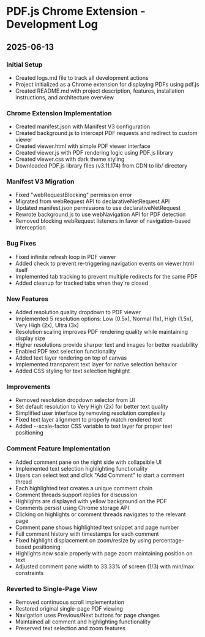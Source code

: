 # PDF.js Chrome Extension - Development Log

## 2025-06-13

### Initial Setup
- Created logs.md file to track all development actions
- Project initialized as a Chrome extension for displaying PDFs using pdf.js
- Created README.md with project description, features, installation instructions, and architecture overview

### Chrome Extension Implementation
- Created manifest.json with Manifest V3 configuration
- Created background.js to intercept PDF requests and redirect to custom viewer
- Created viewer.html with simple PDF viewer interface
- Created viewer.js with PDF rendering logic using PDF.js library
- Created viewer.css with dark theme styling
- Downloaded PDF.js library files (v3.11.174) from CDN to lib/ directory

### Manifest V3 Migration
- Fixed "webRequestBlocking" permission error
- Migrated from webRequest API to declarativeNetRequest API
- Updated manifest.json permissions to use declarativeNetRequest
- Rewrote background.js to use webNavigation API for PDF detection
- Removed blocking webRequest listeners in favor of navigation-based interception

### Bug Fixes
- Fixed infinite refresh loop in PDF viewer
- Added check to prevent re-triggering navigation events on viewer.html itself
- Implemented tab tracking to prevent multiple redirects for the same PDF
- Added cleanup for tracked tabs when they're closed

### New Features
- Added resolution quality dropdown to PDF viewer
- Implemented 5 resolution options: Low (0.5x), Normal (1x), High (1.5x), Very High (2x), Ultra (3x)
- Resolution scaling improves PDF rendering quality while maintaining display size
- Higher resolutions provide sharper text and images for better readability
- Enabled PDF text selection functionality
- Added text layer rendering on top of canvas
- Implemented transparent text layer for native selection behavior
- Added CSS styling for text selection highlight

### Improvements
- Removed resolution dropdown selector from UI
- Set default resolution to Very High (2x) for better text quality
- Simplified user interface by removing resolution complexity
- Fixed text layer alignment to properly match rendered text
- Added --scale-factor CSS variable to text layer for proper text positioning

### Comment Feature Implementation
- Added comment pane on the right side with collapsible UI
- Implemented text selection highlighting functionality
- Users can select text and click "Add Comment" to start a comment thread
- Each highlighted text creates a unique comment chain
- Comment threads support replies for discussion
- Highlights are displayed with yellow background on the PDF
- Comments persist using Chrome storage API
- Clicking on highlights or comment threads navigates to the relevant page
- Comment pane shows highlighted text snippet and page number
- Full comment history with timestamps for each comment
- Fixed highlight displacement on zoom/resize by using percentage-based positioning
- Highlights now scale properly with page zoom maintaining position on text
- Adjusted comment pane width to 33.33% of screen (1/3) with min/max constraints

### Reverted to Single-Page View
- Removed continuous scroll implementation
- Restored original single-page PDF viewing
- Navigation uses Previous/Next buttons for page changes
- Maintained all comment and highlighting functionality
- Preserved text selection and zoom features
